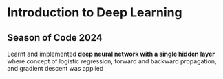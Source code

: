 # Introduction to Deep Learning

## Season of Code 2024
Learnt and implemented **deep neural network with a single hidden layer** where concept of logistic regression, forward and backward propagation, and gradient descent was applied 
